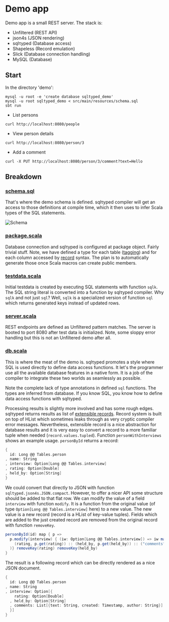 Demo app
========

Demo app is a small REST server. The stack is:

* Unfiltered (REST API)
* json4s (JSON rendering)
* sqlτyped (Database access)
* Shapeless (Record emulation)
* Slick (Database connection handling)
* MySQL (Database)

Start
-----

In the directory 'demo':

```
mysql -u root -e 'create database sqltyped_demo'
mysql -u root sqltyped_demo < src/main/resources/schema.sql
sbt run
```

* List persons

```curl http://localhost:8080/people```

* View person details

```curl http://localhost:8080/person/3```

* Add a comment

```curl -X PUT http://localhost:8080/person/3/comment?text=Hello```

Breakdown
---------

### [schema.sql](https://github.com/jonifreeman/sqltyped/blob/master/demo/src/main/resources/schema.sql) ###

That's where the demo schema is defined. sqlτyped compiler will get an access to those definitions at compile time, which it then uses to infer Scala types of the SQL statements.

![Schema](http://yuml.me/d0e5d450)


### [package.scala](https://github.com/jonifreeman/sqltyped/blob/master/demo/src/main/scala/package.scala) ###

Database connection and sqlτyped is configured at package object. Fairly trivial stuff. Note, we have defined a type for each table ([tagging](https://github.com/jonifreeman/sqltyped/wiki/User-guide#wiki-tagging)) and for each column accessed by [record](https://github.com/jonifreeman/sqltyped/wiki/User-guide#wiki-records) syntax. The plan is to automatically generate those once Scala macros can create public members. 

### [testdata.scala](https://github.com/jonifreeman/sqltyped/blob/master/demo/src/main/scala/testdata.scala) ###

Initial testdata is created by executing SQL statements with function ```sqlk```. The SQL string literal is converted into a function by sqlτyped compiler. Why ```sqlk``` and not just ```sql```? Well, ```sqlk``` is a specialized version of function ```sql``` which returns generated keys instead of updated rows.

### [server.scala](https://github.com/jonifreeman/sqltyped/blob/master/demo/src/main/scala/server.scala) ###

REST endpoints are defined as Unfiltered pattern matches. The server is booted to port 8080 after test data is initialized. Note, some sloppy error handling but this is not an Unfiltered demo after all.

### [db.scala](https://github.com/jonifreeman/sqltyped/blob/master/demo/src/main/scala/db.scala) ###

This is where the meat of the demo is. sqlτyped promotes a style where SQL is used directly to define data access functions. It let's the programmer use all the available database features in a native form. It is a job of the compiler to integrate these two worlds as seamlessly as possible.

Note the complete lack of type annotations in defined ```sql``` functions. The types are inferred from database. If you know SQL, you know how to define data access functions with sqlτyped.

Processing results is slightly more involved and has some rough edges. sqlτyped returns results as list of [extensible records](https://github.com/jonifreeman/sqltyped/wiki/User-guide#wiki-records). Record system is built on top of HList which sometimes leaks through as very cryptic compiler error messages. Nevertheless, extensible record is a nice abstraction for database results and it is very easy to convert a record to a more familiar tuple when needed (```record.values.tupled```). Function ```personWithInterviews``` shows an example usage. ```personById``` returns a record:

```scala
{
  id: Long @@ Tables.person
, name: String
, interview: Option[Long @@ Tables.interview]
, rating: Option[Double]
, held_by: Option[String]
}
```

We could convert that directly to JSON with function ```sqltyped.json4s.JSON.compact```. However, to offer a nicer API some structure should be added to that flat row. We can modify the value of a field ```interview``` with function ```modify```. It is a function from the original value (of type ```Option[Long @@ Tables.interview]``` here) to a new value. The new value is a new record (record is a HList of key-value tuples). Fields which are added to the just created record are removed from the original record with function ```removeKey```.

```scala
personById(id) map { p =>
  p.modify(interview) { (iw: Option[Long @@ Tables.interview]) => iw map (i =>
    (rating, p.get(rating)) :: (held_by, p.get(held_by)) :: ("comments", comments(i)) :: HNil
  )} removeKey(rating) removeKey(held_by)
}
```

The result is a following record which can be directly rendered as a nice JSON document.

```scala
{
  id: Long @@ Tables.person
, name: String
, interview: Option[{
    rating: Option[Double]
  , held_by: Option[String]
  , comments: List[{text: String, created: Timestamp, author: String}]
  }]
}
```
